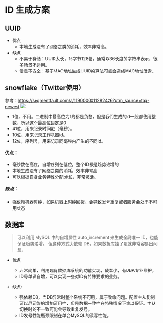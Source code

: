 # ID 生成方案

## UUID
- 优点
	- 本地生成没有了网络之类的消耗，效率非常高。
- 缺点
	- 不易于存储：UUID太长，16字节128位，通常以36长度的字符串表示，很多场景不适用。
	- 信息不安全：基于MAC地址生成UUID的算法可能会造成MAC地址泄露。

## snowflake（Twitter使用）
参考：https://segmentfault.com/a/1190000011282426?utm_source=tag-newest
![](https://segmentfault.com/img/bVVulC?w=1021&h=346)

- 1位，不用。二进制中最高位为1的都是负数，但是我们生成的id一般都使用整数，所以这个最高位固定是0
- 41位，用来记录时间戳（毫秒）。
- 10位，用来记录工作机器id。
- 12位，序列号，用来记录同毫秒内产生的不同id。

#### 优点：
- 毫秒数在高位，自增序列在低位，整个ID都是趋势递增的
- 本地生成没有了网络之类的消耗，效率非常高
- 可以根据自身业务特性分配bit位，非常灵活。

##### 缺点：
- 强依赖机器时钟，如果机器上时钟回拨，会导致发号重复或者服务会处于不可用状态

## 数据库
> 可以利用 MySQL 中的自增属性 auto_increment 来生成全局唯一 ID，也能保证趋势递增。 但这种方式太依赖 DB，如果数据库挂了那就非常容易出问题。

- 优点
	- 非常简单，利用现有数据库系统的功能实现，成本小，有DBA专业维护。
	- ID号单调自增，可以实现一些对ID有特殊要求的业务。

- 缺点:
	- 强依赖DB，当DB异常时整个系统不可用，属于致命问题。配置主从复制可以尽可能的增加可用性，但是数据一致性在特殊情况下难以保证。主从切换时的不一致可能会导致重复发号。
	- ID发号性能瓶颈限制在单台MySQL的读写性能。